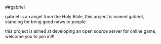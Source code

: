##gabriel

  gabriel is an angel from the Holy Bible, this project is named gabriel, standing for bring good news to people.

  this project is aimed at developing an open source server for online game, welcome you to join in!!!

